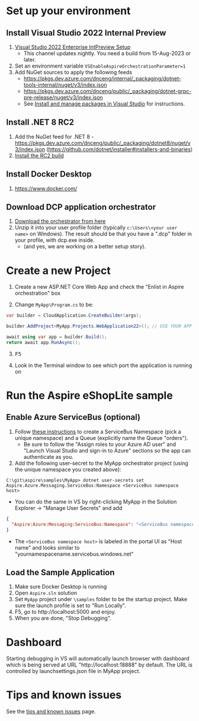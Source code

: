 # Set up your environment

## Install Visual Studio 2022 Internal Preview

1. [Visual Studio 2022 Enterprise IntPreview Setup](https://aka.ms/vs/17/intpreview/vs_enterprise.exe)
    - This channel updates nightly. You need a build from 15-Aug-2023 or later.
2. Set an environment variable `VSEnableAspireOrchestrationParameter=1`
3. Add NuGet sources to apply the following feeds
    - https://pkgs.dev.azure.com/dnceng/internal/_packaging/dotnet-tools-internal/nuget/v3/index.json
    - https://pkgs.dev.azure.com/dnceng/public/_packaging/dotnet-grpc-pre-release/nuget/v3/index.json
    - See [Install and manage packages in Visual Studio](https://learn.microsoft.com/nuget/consume-packages/install-use-packages-visual-studio#package-sources) for instructions.

## Install .NET 8 RC2

1. Add the NuGet feed for .NET 8 - https://pkgs.dev.azure.com/dnceng/public/_packaging/dotnet8/nuget/v3/index.json (https://github.com/dotnet/installer#installers-and-binaries)
2. [Install the RC2 build](https://github.com/dotnet/installer#table)

## Install Docker Desktop

1. https://www.docker.com/

## Download DCP application orchestrator

1. [Download the orchestrator from here](https://microsoft-my.sharepoint.com/:f:/p/karolz/EoSAlHwu_OVDn3dBWW2D7hUBWOBzON4CeetcWOjiVW4JaQ?e=r5Bqzs)
2. Unzip it into your user profile folder (typically `c:\Users\<your user name>` on Windows). The result should be that you have a ".dcp" folder in your profile, with dcp.exe inside.
    - (and yes, we are working on a better setup story).

# Create a new Project

1. Create a new ASP.NET Core Web App and check the "Enlist in Aspire orchestration" box

2. Change `MyApp\Program.cs` to be:

```C#
var builder = CloudApplication.CreateBuilder(args);

builder.AddProject<MyApp.Projects.WebApplication22>(); // USE YOUR APP NAME

await using var app = builder.Build();
return await app.RunAsync();
```
3. <kbd>F5</kbd>

4. Look in the Terminal window to see which port the application is running on

# Run the Aspire eShopLite sample

## Enable Azure ServiceBus (optional)

1. Follow [these instructions](https://learn.microsoft.com/azure/service-bus-messaging/service-bus-dotnet-get-started-with-queues?tabs=passwordless#create-a-namespace-in-the-azure-portal) to create a ServiceBus Namespace (pick a unique namespace) and a Queue (explicitly name the Queue "orders").
    - Be sure to follow the "Assign roles to your Azure AD user" and "Launch Visual Studio and sign-in to Azure" sections so the app can authenticate as you.
2. Add the following user-secret to the MyApp orchestrator project (using the unique namespace you created above):

```shell
C:\git\aspire\samples\MyApp> dotnet user-secrets set Aspire.Azure.Messaging.ServiceBus:Namespace <ServiceBus namespace host>
```

- You can do the same in VS by right-clicking MyApp in the Solution Explorer -> "Manage User Secrets" and add

```json
{
  "Aspire:Azure:Messaging:ServiceBus:Namespace": "<ServiceBus namespace host>"
}
```

- The `<ServiceBus namespace host>` is labeled in the portal UI as "Host name" and looks similar to "yournamespacename.servicebus.windows.net"

## Load the Sample Application

1. Make sure Docker Desktop is running
2. Open `Aspire.sln` solution
3. Set `MyApp` project under `\samples` folder to be the startup project. Make sure the launch profile is set to "Run Locally".
4. F5, go to http://localhost:5000 and enjoy.
5. When you are done, "Stop Debugging".

# Dashboard

Starting debugging in VS will automatically launch browser with dashboard which is being served at URL "http://localhost:18888" by default. The URL is controlled by launchsettings.json file in MyApp project.

# Tips and known issues

See the [tips and known issues](tips-and-known-issues.md) page.
